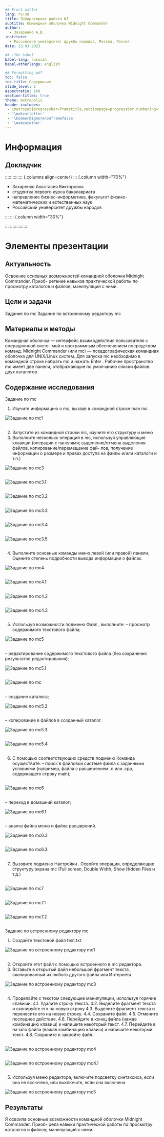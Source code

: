 ```yaml
---
## Front matter
lang: ru-RU
title: Лабораторная работа №7
subtitle: Командная оболочка Midnight Commander
author:
  - Захаренко А.В.
institute:
  - Российский университет дружбы народов, Москва, Россия
date: 13.03.2023

## i18n babel
babel-lang: russian
babel-otherlangs: english

## Formatting pdf
toc: false
toc-title: Содержание
slide_level: 2
aspectratio: 169
section-titles: true
theme: metropolis
header-includes:
 - \metroset{progressbar=frametitle,sectionpage=progressbar,numbering=fraction}
 - '\makeatletter'
 - '\beamer@ignorenonframefalse'
 - '\makeatother'
---
```


# Информация

## Докладчик

:::::::::::::: {.columns align=center}
::: {.column width="70%"}

  * Захаренко Анастасия Викторовна
  * студентка первого курса бакалавриата
  * направление бизнес-информатика, факультет физико-математических и естественных наук
  * Российский университет дружбы народов


:::
::: {.column width="30%"}



:::
::::::::::::::


# Элементы презентации

## Актуальность

Освоение основных возможностей командной оболочки Midnight Commander. Приоб-
ретение навыков практической работы по просмотру каталогов и файлов; манипуляций
с ними.

## Цели и задачи

Задание по mc
Задание по встроенному редактору mc

## Материалы и методы

Командная оболочка — интерфейс взаимодействия пользователя с операционной систе-
мой и программным обеспечением посредством команд.
Midnight Commander (или mc) — псевдографическая командная оболочка для UNIX/Linux
систем. Для запуска mc необходимо в командной строке набрать mc и нажать Enter .
Рабочее пространство mc имеет две панели, отображающие по умолчанию списки
файлов двух каталогов


## Содержание исследования

Задание по mc
1. Изучите информацию о mc, вызвав в командной строке man mc.

![Задание по mc1](image/1.png)

##

2. Запустите из командной строки mc, изучите его структуру и меню
3. Выполните несколько операций в mc, используя управляющие клавиши (операции
с панелями; выделение/отмена выделения файлов, копирование/перемещение фай-
лов, получение информации о размере и правах доступа на файлы и/или каталоги
и т.п.)

![Задание по mc3](image/2.png)

##

![Задание по mc3.1](image/3.png)

##

![Задание по mc3.2](image/4.png)

##

![Задание по mc3.3](image/5.png)

##

![Задание по mc3.4](image/6.png)

##

![Задание по mc3.5](image/7.png)

##

4. Выполните основные команды меню левой (или правой) панели. Оцените степень
подробности вывода информации о файлах.

![Задание по mc4](image/8.png)

##

![Задание по mc4.1](image/9.png)

##

![Задание по mc4.2](image/10.png)

##

![Задание по mc4.3](image/11.png)

##

5. Используя возможности подменю Файл , выполните:
– просмотр содержимого текстового файла;

![Задание по mc5](image/12.png)

##

– редактирование содержимого текстового файла (без сохранения результатов
редактирования);

![Задание по mc5.1](image/13.png)

##
![Задание по mc](image/14.png)

##

– создание каталога;

![Задание по mc5.2](image/15.png)

##

– копирование в файлов в созданный каталог.

![Задание по mc5.3](image/16.png)

##

![Задание по mc5.4](image/17.png)

##

6. С помощью соответствующих средств подменю Команда осуществите:
– поиск в файловой системе файла с заданными условиями (например, файла
с расширением .c или .cpp, содержащего строку main);

##

![Задание по mc6](image/18.png)

##

– переход в домашний каталог;

![Задание по mc6.1](image/19.png)

##

– анализ файла меню и файла расширений.

![Задание по mc6.2](image/20.png)

##

![Задание по mc6.3](image/21.png)

##

7. Вызовите подменю Настройки . Освойте операции, определяющие структуру экрана mc
(Full screen, Double Width, Show Hidden Files и т.д.)

##

![Задание по mc7](image/22.png)

##

![Задание по mc7.1](image/23.png)


##

![Задание по mc7.2](image/24.png)

##

Задание по встроенному редактору mc
1. Создайте текстовой файл text.txt.

![Задание по встроенному редактору mc1](image/0.png)

##

2. Откройте этот файл с помощью встроенного в mc редактора.
3. Вставьте в открытый файл небольшой фрагмент текста, скопированный из любого
другого файла или Интернета.

![Задание по встроенному редактору mc3](image/27.png)

##

4. Проделайте с текстом следующие манипуляции, используя горячие клавиши:
4.1. Удалите строку текста.
4.2. Выделите фрагмент текста и скопируйте его на новую строку
4.3. Выделите фрагмент текста и перенесите его на новую строку.
4.4. Сохраните файл.
4.5. Отмените последнее действие.
4.6. Перейдите в конец файла (нажав комбинацию клавиш) и напишите некоторый
текст.
4.7. Перейдите в начало файла (нажав комбинацию клавиш) и напишите некоторый
текст.
4.8. Сохраните и закройте файл.

##

![Задание по встроенному редактору mc4](image/26.png)

##

![Задание по встроенному редактору mc4.1](image/28.png)

##

5. Используя меню редактора, включите подсветку синтаксиса, если она не включена,
или выключите, если она включена

![Задание по встроенному редактору mc5](image/29.png)

##

## Результаты

Я освоила основные возможности командной оболочки Midnight Commander. Приоб-
рела навыки практической работы по просмотру каталогов и файлов; манипуляций
с ними.



